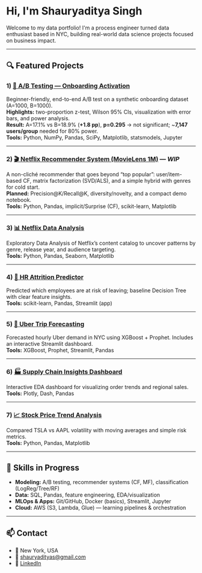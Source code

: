 # Hi, I'm Shauryaditya Singh

Welcome to my data portfolio! I'm a process engineer turned data enthusiast based in NYC, building real-world data science projects focused on business impact.

---

## 🔍 Featured Projects

### 1) [🧪 A/B Testing — Onboarding Activation](https://github.com/shauryadata/ab-testing-onboarding)
Beginner-friendly, end-to-end A/B test on a synthetic onboarding dataset (A=1000, B=1000).  
**Highlights:** two-proportion z-test, Wilson 95% CIs, visualization with error bars, and power analysis.  
**Result:** A=17.1% vs B=18.9% (**+1.8 pp**), **p=0.295** → not significant; ~**7,147 users/group** needed for 80% power.  
**Tools:** Python, NumPy, Pandas, SciPy, Matplotlib, statsmodels, Jupyter

---

### 2) [🎬 Netflix Recommender System (MovieLens 1M)](https://github.com/shauryadata/netflix-recommender) — *WIP*
A non-cliché recommender that goes beyond “top popular”: user/item-based CF, matrix factorization (SVD/ALS), and a simple hybrid with genres for cold start.  
**Planned:** Precision@K/Recall@K, diversity/novelty, and a compact demo notebook.  
**Tools:** Python, Pandas, implicit/Surprise (CF), scikit-learn, Matplotlib

---

### 3) [📊 Netflix Data Analysis](https://github.com/shauryadata/netflix-data-analysis)
Exploratory Data Analysis of Netflix’s content catalog to uncover patterns by genre, release year, and audience targeting.  
**Tools:** Python, Pandas, Seaborn, Matplotlib

---

### 4) [🧠 HR Attrition Predictor](https://github.com/shauryadata/hr-attrition-predictor)
Predicted which employees are at risk of leaving; baseline Decision Tree with clear feature insights.  
**Tools:** scikit-learn, Pandas, Streamlit (app)

---

### 5) [🚖 Uber Trip Forecasting](https://github.com/shauryadata/uber-trip-forecasting)
Forecasted hourly Uber demand in NYC using XGBoost + Prophet. Includes an interactive Streamlit dashboard.  
**Tools:** XGBoost, Prophet, Streamlit, Pandas

---

### 6) [🏭 Supply Chain Insights Dashboard](https://github.com/shauryadata/supply-chain-dashboard)
Interactive EDA dashboard for visualizing order trends and regional sales.  
**Tools:** Plotly, Dash, Pandas

---

### 7) [📈 Stock Price Trend Analysis](https://github.com/shauryadata/stock-data)
Compared TSLA vs AAPL volatility with moving averages and simple risk metrics.  
**Tools:** Python, Pandas, Matplotlib

---

## 🔧 Skills in Progress

- **Modeling:** A/B testing, recommender systems (CF, MF), classification (LogReg/Tree/RF)
- **Data:** SQL, Pandas, feature engineering, EDA/visualization
- **MLOps & Apps:** Git/GitHub, Docker (basics), Streamlit, Jupyter
- **Cloud:** AWS (S3, Lambda, Glue) — learning pipelines & orchestration

---

## 📫 Contact

- 📍 New York, USA  
- 📧 shauryadityas@gmail.com  
- 💼 [LinkedIn](https://www.linkedin.com/in/shauryaditya-singhh)
